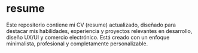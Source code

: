# resume
Este repositorio contiene mi CV (resume) actualizado, diseñado para destacar mis habilidades, experiencia y proyectos relevantes en desarrollo, diseño UX/UI y comercio electrónico. Está creado con un enfoque minimalista, profesional y completamente personalizable.
